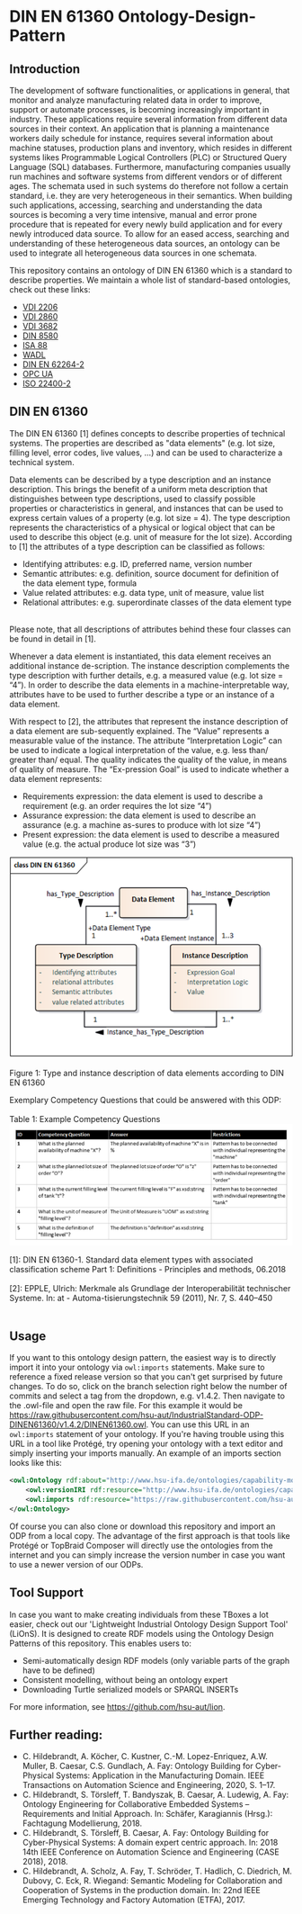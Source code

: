 # DIN EN 61360 Ontology-Design-Pattern

## Introduction

The development of software functionalities, or applications in general, that monitor and analyze manufacturing related data in order to improve, support or automate processes, is becoming increasingly important in industry. These applications require several information from different data sources in their context. An application that is planning a maintenance workers daily schedule for instance, requires several information about machine statuses, production plans and inventory, which resides in different systems likes Programmable Logical Controllers (PLC) or Structured Query Language (SQL) databases. Furthermore, manufacturing companies usually run machines and software systems from different vendors or of different ages. The schemata used in such systems do therefore not follow a certain standard, i.e. they are very heterogeneous in their semantics. When building such applications, accessing, searching and understanding the data sources is becoming a very time intensive, manual and error prone procedure that is repeated for every newly build application and for every newly introduced data source. To allow for an eased access, searching and understanding of these heterogeneous data sources, an ontology can be used to integrate all heterogeneous data sources in one schemata. 

This repository contains an ontology of DIN EN 61360 which is a standard to describe properties. We maintain a whole list of standard-based ontologies, check out these links:
 - [VDI 2206](https://github.com/hsu-aut/IndustrialStandard-ODP-VDI2206)
 - [VDI 2860](https://github.com/hsu-aut/IndustrialStandard-ODP-VDI2860)
 - [VDI 3682](https://github.com/hsu-aut/IndustrialStandard-ODP-VDI3682)
 - [DIN 8580](https://github.com/hsu-aut/IndustrialStandard-ODP-DIN8580)
 - [ISA 88](https://github.com/hsu-aut/IndustrialStandard-ODP-ISA88)
 - [WADL](https://github.com/hsu-aut/IndustrialStandard-ODP-WADL)
 - [DIN EN 62264-2](https://github.com/hsu-aut/IndustrialStandard-ODP-DINEN62264-2)
 - [OPC UA](https://github.com/hsu-aut/IndustrialStandard-ODP-OPC-UA)
 - [ISO 22400-2](https://github.com/hsu-aut/IndustrialStandard-ODP-ISO22400-2)


## DIN EN 61360

The DIN EN 61360 [1] defines concepts to describe properties of technical systems. The properties are described as "data elements"
(e.g. lot size, filling level, error codes, live values, ...) and can be used to characterize a technical system.

Data elements can be described by a type description and an instance description. 
This brings the benefit of a uniform meta description that distinguishes between type descriptions, used to classify possible properties 
or characteristics in general, and instances that can be used to express certain values of a property (e.g. lot size = 4). 
The type description represents the characteristics of a physical or logical object that can be used to describe this object 
(e.g. unit of measure for the lot size). According to [1] the attributes of a type description can be classified as follows: 
-	Identifying attributes: e.g. ID, preferred name, version number
-	Semantic attributes: e.g. definition, source document for definition of the data element type, formula 
-	Value related attributes: e.g. data type, unit of measure, value list
-	Relational attributes: e.g. superordinate classes of the data element type

</br>
Please note, that all descriptions of attributes behind these four classes can be found in detail in [1].

Whenever a data element is instantiated, this data element receives an additional 
instance de-scription. The instance description complements the type description with further details, e.g. a measured value 
(e.g. lot size = “4”). In order to describe the data elements in a machine-interpretable way, attributes have to be used to further 
describe a type or an instance of a data element. 

With respect to [2], the attributes that represent the instance description of a data element are sub-sequently explained. 
The “Value” represents a measurable value of the instance. The attribute “Interpretation Logic” can be used to indicate a 
logical interpretation of the value, e.g. less than/ greater than/ equal. The quality indicates the quality of the value, 
in means of quality of measure. The “Ex-pression Goal” is used to indicate whether a data element represents:
-	Requirements expression: the data element is used to describe a requirement (e.g. an order requires the lot size “4”)
-	Assurance expression: the data element is used to describe an assurance (e.g. a machine as-sures to produce with lot size “4”)
-	Present expression: the data element is used to describe a measured value (e.g. the actual produce lot size was “3”)

![](./pictures/DINEN61360_LWO.png?raw=true "DIN EN 61360 LWO")<br></br>
Figure 1: Type and instance description of data elements according to DIN EN 61360

Exemplary Competency Questions that could be answered with this ODP:<br></br>
Table 1: Example Competency Questions
![](./pictures/DINEN61360_exCQ.png?raw=true "exampleCQ")

[1]: DIN EN 61360-1. Standard data element types with associated classification scheme Part 1: Definitions - Principles and methods, 
06.2018 <br></br>
[2]: EPPLE, Ulrich: Merkmale als Grundlage der Interoperabilität technischer Systeme. 
In: at - Automa-tisierungstechnik 59 (2011), Nr. 7, S. 440–450 <br></br>


## Usage
If you want to this ontology design pattern, the easiest way is to directly import it into your ontology via `owl:imports` statements. Make sure to reference a fixed release version so that you can't get surprised by future changes. To do so, click on the branch selection right below the number of commits and select a tag from the dropdown, e.g. v1.4.2. Then navigate to the .owl-file and open the raw file. For this example it would be https://raw.githubusercontent.com/hsu-aut/IndustrialStandard-ODP-DINEN61360/v1.4.2/DINEN61360.owl. You can use this URL in an `owl:imports` statement of your ontology. If you're having trouble using this URL in a tool like Protégé, try opening your ontology with a text editor and simply inserting your imports manually.
An example of an imports section looks like this:

```xml
<owl:Ontology rdf:about="http://www.hsu-ifa.de/ontologies/capability-model#">
    <owl:versionIRI rdf:resource="http://www.hsu-ifa.de/ontologies/capability-model/1.0.0#"/>
    <owl:imports rdf:resource="https://raw.githubusercontent.com/hsu-aut/IndustrialStandard-ODP-DINEN61360/v1.4.2/DINEN61360.owl"/>
</owl:Ontology>
```
Of course you can also clone or download this repository and import an ODP from a local copy. The advantage of the first approach is that tools like Protégé or TopBraid Composer will directly use the ontologies from the internet and you can simply increase the version number in case you want to use a newer version of our ODPs.

## Tool Support
In case you want to make creating individuals from these TBoxes a lot easier, check out our 'Lightweight Industrial Ontology Design Support Tool' (LiOnS). It is designed to create RDF models using the Ontology Design Patterns of this repository. This enables users to:
- Semi-automatically design RDF models (only variable parts of the graph have to be defined)
- Consistent modelling, without being an ontology expert
- Downloading Turtle serialized models or SPARQL INSERTs

For more information, see https://github.com/hsu-aut/lion.

## Further reading:
- C. Hildebrandt, A. Köcher, C. Kustner, C.-M. Lopez-Enriquez, A.W. Muller, B. Caesar, C.S. Gundlach, A. Fay: Ontology Building for Cyber-Physical Systems: Application in the Manufacturing Domain. IEEE Transactions on Automation Science and Engineering, 2020, S. 1–17.
-  C. Hildebrandt, S. Törsleff, T. Bandyszak, B. Caesar, A. Ludewig, A. Fay: Ontology Engineering for Collaborative Embedded Systems – Requirements and Initial Approach. In: Schäfer, Karagiannis (Hrsg.): Fachtagung Modellierung, 2018.
- C. Hildebrandt, S. Törsleff, B. Caesar, A. Fay: Ontology Building for Cyber-Physical Systems: A domain expert centric approach. In: 2018 14th IEEE Conference on Automation Science and Engineering (CASE 2018), 2018.
- C. Hildebrandt, A. Scholz, A. Fay, T. Schröder, T. Hadlich, C. Diedrich, M. Dubovy, C. Eck, R. Wiegand: Semantic Modeling for Collaboration and Cooperation of Systems in the production domain. In: 22nd IEEE Emerging Technology and Factory Automation (ETFA), 2017.
